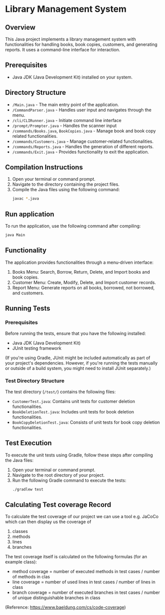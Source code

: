 # Library Management System

## Overview
This Java project implements a library management system with functionalities for handling books, book copies, customers, and generating reports. It uses a command-line interface for interaction.

## Prerequisites
- Java JDK (Java Development Kit) installed on your system.

## Directory Structure
- `/Main.java` - The main entry point of the application.
- `/CommandParser.java` - Handles user input and navigates through the menu.
- `/cli/CLIRunner.java` - Initiate command line interface
- `/prompt/Prompter.java` - Handles the scanner input
- `/commands/Books.java`, `BookCopies.java` - Manage book and book copy related functionalities.
- `/commands/Customers.java` - Manage customer-related functionalities.
- `/commands/Reports.java` - Handles the generation of different reports.
- `/commands/Exit.java` - Provides functionality to exit the application.

## Compilation Instructions
1. Open your terminal or command prompt.
2. Navigate to the directory containing the project files.
3. Compile the Java files using the following command:
   ```bash
   javac *.java
   ```
## Run application
To run the application, use the following command after compiling:
   ```bash
   java Main
   ```
## Functionality
The application provides functionalities through a menu-driven interface:
1. Books Menu: Search, Borrow, Return, Delete, and Import books and book copies.
2. Customer Menu: Create, Modify, Delete, and Import customer records.
3. Report Menu: Generate reports on all books, borrowed, not borrowed, and customers.

## Running Tests

### Prerequisites
Before running the tests, ensure that you have the following installed:
- Java JDK (Java Development Kit)
- JUnit testing framework

(If you're using Gradle, JUnit might be included automatically as part of your project's dependencies. However, if you're running the tests manually or outside of a build system, you might need to install JUnit separately.)


### Test Directory Structure
The test directory (`/test/`) contains the following files:
- `CustomerTest.java`: Contains unit tests for customer deletion functionalities.
- `BookDeletionTest.java`: Includes unit tests for book deletion functionalities.
- `BookCopyDeletionTest.java`: Consists of unit tests for book copy deletion functionalities.

## Test Execution
To execute the unit tests using Gradle, follow these steps after compiling the Java files:
1. Open your terminal or command prompt.
2. Navigate to the root directory of your project.
3. Run the following Gradle command to execute the tests:
   ```bash
   ./gradlew test

## Calculating Test coverage Record
To calculate the test coverage of our project we can use a tool e.g. JaCoCo which can then display us the coverage of
1. classes
2. methods
3. lines
4. branches

The test coverage itself is calculated on the following formulas (for an example class):
- method coverage = number of executed methods in test cases / number of methods in clas
- line coverage = number of used lines in test cases / number of lines in class
- branch coverage = number of executed branches in test cases / number of unique distinguishable branches in class

(Reference: https://www.baeldung.com/cs/code-coverage)
